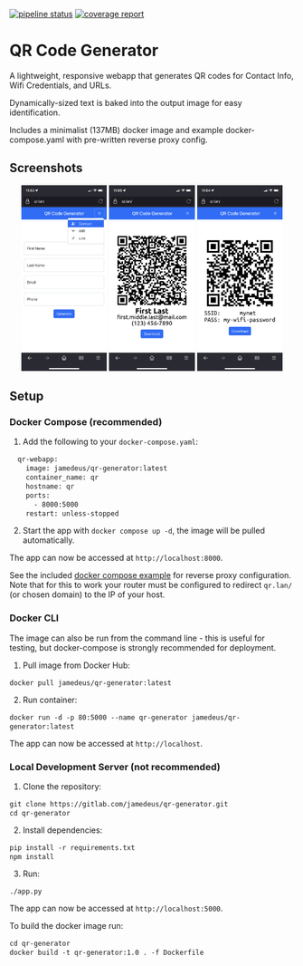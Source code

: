 [![pipeline status](https://gitlab.com/jamedeus/qr-generator/badges/master/pipeline.svg)](https://gitlab.com/jamedeus/qr-generator/-/commits/master)
[![coverage report](https://gitlab.com/jamedeus/qr-generator/badges/master/coverage.svg)](https://gitlab.com/jamedeus/qr-generator/-/commits/master)

# QR Code Generator

A lightweight, responsive webapp that generates QR codes for Contact Info, Wifi Credentials, and URLs.

Dynamically-sized text is baked into the output image for easy identification.

Includes a minimalist (137MB) docker image and example docker-compose.yaml with pre-written reverse proxy config.

## Screenshots

<p align="center">
  <img src="/img/example1.png" width="30%" alt="Example 1">
  <img src="/img/example2.png" width="30%" alt="Example 2">
  <img src="/img/example3.png" width="30%" alt="Example 3">
</p>


## Setup

### Docker Compose (recommended)

1. Add the following to your `docker-compose.yaml`:
```
  qr-webapp:
    image: jamedeus/qr-generator:latest
    container_name: qr
    hostname: qr
    ports:
      - 8000:5000
    restart: unless-stopped
```

2. Start the app with `docker compose up -d`, the image will be pulled automatically.

The app can now be accessed at `http://localhost:8000`.

See the included [docker compose example](/docker-compose.yaml) for reverse proxy configuration. Note that for this to work your router must be configured to redirect `qr.lan/` (or chosen domain) to the IP of your host.

### Docker CLI

The image can also be run from the command line - this is useful for testing, but docker-compose is strongly recommended for deployment.

1. Pull image from Docker Hub:
```
docker pull jamedeus/qr-generator:latest
```

2. Run container:
```
docker run -d -p 80:5000 --name qr-generator jamedeus/qr-generator:latest
```
The app can now be accessed at `http://localhost`.

### Local Development Server (not recommended)

1. Clone the repository:
```
git clone https://gitlab.com/jamedeus/qr-generator.git
cd qr-generator
```

2. Install dependencies:
```
pip install -r requirements.txt
npm install
```

3. Run:
```
./app.py
```

The app can now be accessed at `http://localhost:5000`.

To build the docker image run:
```
cd qr-generator
docker build -t qr-generator:1.0 . -f Dockerfile
```
